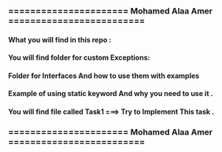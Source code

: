 ### ====================== Mohamed Alaa Amer =========================
#### What you will find in this repo :
#### You will find folder for custom Exceptions:
#### Folder for Interfaces And how to use them with examples 
#### Example of using static keyword And why you need to use it .
#### You will find file called Task1 ===> Try to Implement This task .




### ====================== Mohamed Alaa Amer =========================